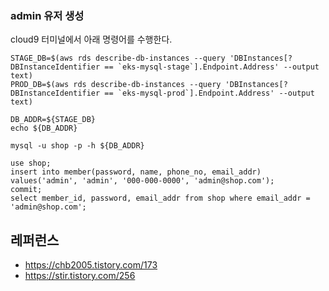 
### admin 유저 생성 ###
cloud9 터미널에서 아래 명령어를 수행한다. 
```
STAGE_DB=$(aws rds describe-db-instances --query 'DBInstances[?DBInstanceIdentifier == `eks-mysql-stage`].Endpoint.Address' --output text)
PROD_DB=$(aws rds describe-db-instances --query 'DBInstances[?DBInstanceIdentifier == `eks-mysql-prod`].Endpoint.Address' --output text)

DB_ADDR=${STAGE_DB}
echo ${DB_ADDR}

mysql -u shop -p -h ${DB_ADDR}
```

```
use shop;
insert into member(password, name, phone_no, email_addr) values('admin', 'admin', '000-000-0000', 'admin@shop.com');
commit;
select member_id, password, email_addr from shop where email_addr = 'admin@shop.com';
```


## 레퍼런스 ##

* https://chb2005.tistory.com/173
* https://stir.tistory.com/256
